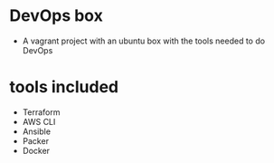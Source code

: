 # DevOps box
* A vagrant project with an ubuntu box with the tools needed to do DevOps

# tools included
* Terraform
* AWS CLI
* Ansible
* Packer
* Docker
